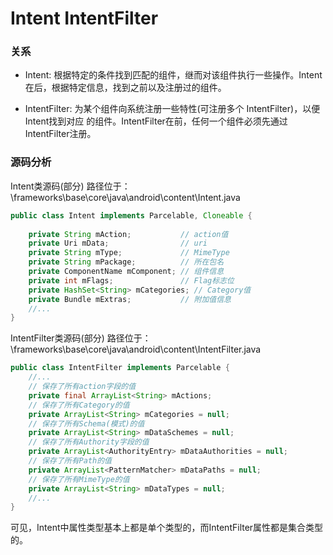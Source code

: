 Intent IntentFilter
===

### 关系

- Intent: 根据特定的条件找到匹配的组件，继而对该组件执行一些操作。Intent在后，根据特定信息，找到之前以及注册过的组件。
 
- IntentFilter: 为某个组件向系统注册一些特性(可注册多个 IntentFilter)，以便Intent找到对应
的组件。IntentFilter在前，任何一个组件必须先通过IntentFilter注册。

### 源码分析
 
Intent类源码(部分) 路径位于：\frameworks\base\core\java\android\content\Intent.java

```java
public class Intent implements Parcelable, Cloneable {  
  
    private String mAction;           // action值  
    private Uri mData;                // uri  
    private String mType;             // MimeType  
    private String mPackage;          // 所在包名  
    private ComponentName mComponent; // 组件信息  
    private int mFlags;               // Flag标志位  
    private HashSet<String> mCategories; // Category值  
    private Bundle mExtras;           // 附加值信息  
    //...  
}
```

IntentFilter类源码(部分) 路径位于：\frameworks\base\core\java\android\content\IntentFilter.java

```java
public class IntentFilter implements Parcelable {  
    //...  
    // 保存了所有action字段的值  
    private final ArrayList<String> mActions;  
    // 保存了所有Category的值  
    private ArrayList<String> mCategories = null;  
    // 保存了所有Schema(模式)的值  
    private ArrayList<String> mDataSchemes = null;  
    // 保存了所有Authority字段的值  
    private ArrayList<AuthorityEntry> mDataAuthorities = null;  
    // 保存了所有Path的值  
    private ArrayList<PatternMatcher> mDataPaths = null;  
    // 保存了所有MimeType的值  
    private ArrayList<String> mDataTypes = null;  
    //...  
}
```

可见，Intent中属性类型基本上都是单个类型的，而IntentFilter属性都是集合类型的。

